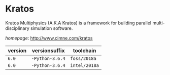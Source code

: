 # Kratos

Kratos Multiphysics (A.K.A Kratos) is a framework for building parallel multi-disciplinary  simulation software.

*homepage*: <http://www.cimne.com/kratos>

version | versionsuffix | toolchain
--------|---------------|----------
``6.0`` | ``-Python-3.6.4`` | ``foss/2018a``
``6.0`` | ``-Python-3.6.4`` | ``intel/2018a``
